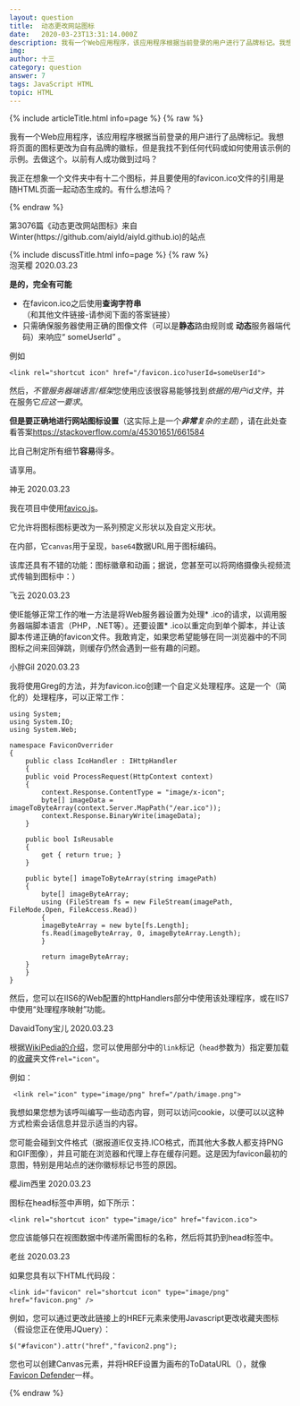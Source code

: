 ```yaml
---
layout: question
title:  动态更改网站图标
date:   2020-03-23T13:31:14.000Z
description: 我有一个Web应用程序，该应用程序根据当前登录的用户进行了品牌标记。我想将页面的图标更改为自有品牌的徽标，但是我找不到任何代码或如何使用该示例的示例。去做...
img: 
author: 十三
category: question
answer: 7
tags: JavaScript HTML
topic: HTML
---
```

<div class="article-root">
  <div class="article">
    {% include articleTitle.html info=page %}
    {% raw %}
    <div class="article-content"><p><font style="vertical-align: inherit;"><font style="vertical-align: inherit;">我有一个Web应用程序，该应用程序根据当前登录的用户进行了品牌标记。我想将页面的图标更改为自有品牌的徽标，但是我找不到任何代码或如何使用该示例的示例。去做这个。</font><font style="vertical-align: inherit;">以前有人成功做到过吗？</font></font></p>

<p><font style="vertical-align: inherit;"><font style="vertical-align: inherit;">我正在想象一个文件夹中有十二个图标，并且要使用的favicon.ico文件的引用是随HTML页面一起动态生成的。</font><font style="vertical-align: inherit;">有什么想法吗？</font></font></p></div>
    {% endraw %}
  </div>
  <p class="winter_mark">第3076篇《动态更改网站图标》来自Winter(https://github.com/aiyld/aiyld.github.io)的站点</p>
  <div class="discuss-wrapper">
    {% include discussTitle.html info=page %}
    {% raw %}
    <div class="discuss-list">
    <div class="discuss-item">
        <div class="discuss-parent">
          <div class="discuss-meta">
            <span class="discuss-user">泡芙樱</span>
            <span class="discuss-time">2020.03.23</span>
          </div>
          <div class="discuss-comment"><p><strong><font style="vertical-align: inherit;"><font style="vertical-align: inherit;">是的，完全有可能</font></font></strong></p>

<ul>
<li><font style="vertical-align: inherit;"><font style="vertical-align: inherit;">在favicon.ico之后</font><font style="vertical-align: inherit;">使用</font></font><strong><font style="vertical-align: inherit;"><font style="vertical-align: inherit;">查询字符串</font></font></strong><font style="vertical-align: inherit;"><font style="vertical-align: inherit;">（和其他文件链接-请参阅下面的答案链接）</font></font></li>
<li><font style="vertical-align: inherit;"><font style="vertical-align: inherit;">只需确保服务器使用正确的图像文件（可以是</font></font><strong><font style="vertical-align: inherit;"><font style="vertical-align: inherit;">静态</font></font></strong><font style="vertical-align: inherit;"><font style="vertical-align: inherit;">路由规则或
 </font></font><strong><font style="vertical-align: inherit;"><font style="vertical-align: inherit;">动态</font></font></strong><font style="vertical-align: inherit;"><font style="vertical-align: inherit;">服务器端代码）</font><font style="vertical-align: inherit;">来响应“ someUserId” </font><font style="vertical-align: inherit;">。</font></font></li>
</ul>

<p><font style="vertical-align: inherit;"><font style="vertical-align: inherit;">例如 </font></font></p>

<pre><code>&lt;link rel="shortcut icon" href="/favicon.ico?userId=someUserId"&gt;
</code></pre>

<p><font style="vertical-align: inherit;"><font style="vertical-align: inherit;">然后，</font></font><em><font style="vertical-align: inherit;"><font style="vertical-align: inherit;">不管服务器端语言/框架</font></font></em><font style="vertical-align: inherit;"><font style="vertical-align: inherit;">您使用应该很容易能够找到</font></font><em><font style="vertical-align: inherit;"><font style="vertical-align: inherit;">依据的用户id文件</font></font></em><font style="vertical-align: inherit;"><font style="vertical-align: inherit;">，并在服务它</font></font><em><font style="vertical-align: inherit;"><font style="vertical-align: inherit;">应这一要求</font></font></em><font style="vertical-align: inherit;"><font style="vertical-align: inherit;">。  </font></font></p>

<p><strong><font style="vertical-align: inherit;"><font style="vertical-align: inherit;">但是要正确地进行网站图标设置</font></font></strong><font style="vertical-align: inherit;"><font style="vertical-align: inherit;">（这实际上是一个</font></font><strong><em><font style="vertical-align: inherit;"><font style="vertical-align: inherit;">非常</font></font></em></strong><em><font style="vertical-align: inherit;"><font style="vertical-align: inherit;">复杂的主题</font></font></em><font style="vertical-align: inherit;"><font style="vertical-align: inherit;">），请在此处查看答案</font></font><a href="https://stackoverflow.com/a/45301651/661584"><font style="vertical-align: inherit;"><font style="vertical-align: inherit;">https://stackoverflow.com/a/45301651/661584</font></font></a> </p>

<p><strong><font style="vertical-align: inherit;"></font></strong><font style="vertical-align: inherit;"><font style="vertical-align: inherit;">比自己制定所有细节</font><strong><font style="vertical-align: inherit;">容易</font></strong><font style="vertical-align: inherit;">得多。</font></font></p>

<p><font style="vertical-align: inherit;"><font style="vertical-align: inherit;">请享用。 </font></font></p></div>
        </div></div><div class="discuss-item">
        <div class="discuss-parent">
          <div class="discuss-meta">
            <span class="discuss-user">神无</span>
            <span class="discuss-time">2020.03.23</span>
          </div>
          <div class="discuss-comment"><p><font style="vertical-align: inherit;"><font style="vertical-align: inherit;">我</font><font style="vertical-align: inherit;">在项目中</font><font style="vertical-align: inherit;">使用</font></font><a href="http://lab.ejci.net/favico.js/" rel="nofollow noreferrer"><font style="vertical-align: inherit;"><font style="vertical-align: inherit;">favico.js</font></font></a><font style="vertical-align: inherit;"><font style="vertical-align: inherit;">。</font></font></p>

<p><font style="vertical-align: inherit;"><font style="vertical-align: inherit;">它允许将图标图标更改为一系列预定义形状以及自定义形状。</font></font></p>

<p><font style="vertical-align: inherit;"><font style="vertical-align: inherit;">在内部，它</font></font><code>canvas</code><font style="vertical-align: inherit;"><font style="vertical-align: inherit;">用于呈现，</font></font><code>base64</code><font style="vertical-align: inherit;"><font style="vertical-align: inherit;">数据URL用于图标编码。</font></font></p>

<p><font style="vertical-align: inherit;"><font style="vertical-align: inherit;">该库还具有不错的功能：图标徽章和动画；</font><font style="vertical-align: inherit;">据说，您甚至可以将网络摄像头视频流式传输到图标中：）</font></font></p></div>
        </div></div><div class="discuss-item">
        <div class="discuss-parent">
          <div class="discuss-meta">
            <span class="discuss-user">飞云</span>
            <span class="discuss-time">2020.03.23</span>
          </div>
          <div class="discuss-comment"><p><font style="vertical-align: inherit;"><font style="vertical-align: inherit;">使IE能够正常工作的唯一方法是将Web服务器设置为处理* .ico的请求，以调用服务器端脚本语言（PHP，.NET等）。</font><font style="vertical-align: inherit;">还要设置* .ico以重定向到单个脚本，并让该脚本传递正确的favicon文件。</font><font style="vertical-align: inherit;">我敢肯定，如果您希望能够在同一浏览器中的不同图标之间来回弹跳，则缓存仍然会遇到一些有趣的问题。</font></font></p></div>
        </div></div><div class="discuss-item">
        <div class="discuss-parent">
          <div class="discuss-meta">
            <span class="discuss-user">小胖Gil</span>
            <span class="discuss-time">2020.03.23</span>
          </div>
          <div class="discuss-comment"><p><font style="vertical-align: inherit;"><font style="vertical-align: inherit;">我将使用Greg的方法，并为favicon.ico创建一个自定义处理程序。这是一个（简化的）处理程序，可以正常工作：</font></font></p>

<pre><code>using System;<font></font>
using System.IO;<font></font>
using System.Web;<font></font>
<font></font>
namespace FaviconOverrider<font></font>
{<font></font>
    public class IcoHandler : IHttpHandler<font></font>
    {<font></font>
    public void ProcessRequest(HttpContext context)<font></font>
    {<font></font>
        context.Response.ContentType = "image/x-icon";<font></font>
        byte[] imageData = imageToByteArray(context.Server.MapPath("/ear.ico"));<font></font>
        context.Response.BinaryWrite(imageData);<font></font>
    }<font></font>
<font></font>
    public bool IsReusable<font></font>
    {<font></font>
        get { return true; }<font></font>
    }<font></font>
<font></font>
    public byte[] imageToByteArray(string imagePath)<font></font>
    {<font></font>
        byte[] imageByteArray;<font></font>
        using (FileStream fs = new FileStream(imagePath, FileMode.Open, FileAccess.Read))<font></font>
        {<font></font>
        imageByteArray = new byte[fs.Length];<font></font>
        fs.Read(imageByteArray, 0, imageByteArray.Length);<font></font>
        }<font></font>
<font></font>
        return imageByteArray;<font></font>
    }<font></font>
    }<font></font>
}<font></font>
</code></pre>

<p><font style="vertical-align: inherit;"><font style="vertical-align: inherit;">然后，您可以在IIS6的Web配置的httpHandlers部分中使用该处理程序，或在IIS7中使用“处理程序映射”功能。</font></font></p></div>
        </div></div><div class="discuss-item">
        <div class="discuss-parent">
          <div class="discuss-meta">
            <span class="discuss-user">DavaidTony宝儿</span>
            <span class="discuss-time">2020.03.23</span>
          </div>
          <div class="discuss-comment"><p><font style="vertical-align: inherit;"><font style="vertical-align: inherit;">根据</font></font><a href="http://en.wikipedia.org/wiki/Favicon" rel="nofollow noreferrer"><font style="vertical-align: inherit;"><font style="vertical-align: inherit;">WikiPedia的介绍</font></font></a><font style="vertical-align: inherit;"><font style="vertical-align: inherit;">，您可以使用部分中的</font></font><code>link</code><font style="vertical-align: inherit;"><font style="vertical-align: inherit;">标记（</font></font><code>head</code><font style="vertical-align: inherit;"><font style="vertical-align: inherit;">参数为）</font><font style="vertical-align: inherit;">指定要加载的</font><a href="http://en.wikipedia.org/wiki/Favicon" rel="nofollow noreferrer"><font style="vertical-align: inherit;">收藏</font></a><font style="vertical-align: inherit;">夹文件</font></font><code>rel="icon"</code><font style="vertical-align: inherit;"><font style="vertical-align: inherit;">。</font></font></p>

<p><font style="vertical-align: inherit;"><font style="vertical-align: inherit;">例如：</font></font></p>

<pre><code> &lt;link rel="icon" type="image/png" href="/path/image.png"&gt;
</code></pre>

<p><font style="vertical-align: inherit;"><font style="vertical-align: inherit;">我想如果您想为该呼叫编写一些动态内容，则可以访问cookie，以便可以以这种方式检索会话信息并显示适当的内容。</font></font></p>

<p><font style="vertical-align: inherit;"><font style="vertical-align: inherit;">您可能会碰到文件格式（据报道IE仅支持.ICO格式，而其他大多数人都支持PNG和GIF图像），并且可能在浏览器和代理上存在缓存问题。</font><font style="vertical-align: inherit;">这是因为favicon最初的意图，特别是用站点的迷你徽标标记书签的原因。</font></font></p></div>
        </div></div><div class="discuss-item">
        <div class="discuss-parent">
          <div class="discuss-meta">
            <span class="discuss-user">樱Jim西里</span>
            <span class="discuss-time">2020.03.23</span>
          </div>
          <div class="discuss-comment"><p><font style="vertical-align: inherit;"><font style="vertical-align: inherit;">图标在head标签中声明，如下所示：</font></font></p>

<pre><code>&lt;link rel="shortcut icon" type="image/ico" href="favicon.ico"&gt;
</code></pre>

<p><font style="vertical-align: inherit;"><font style="vertical-align: inherit;">您应该能够只在视图数据中传递所需图标的名称，然后将其扔到head标签中。</font></font></p></div>
        </div></div><div class="discuss-item">
        <div class="discuss-parent">
          <div class="discuss-meta">
            <span class="discuss-user">老丝</span>
            <span class="discuss-time">2020.03.23</span>
          </div>
          <div class="discuss-comment"><p><font style="vertical-align: inherit;"><font style="vertical-align: inherit;">如果您具有以下HTML代码段：</font></font></p>

<pre><code>&lt;link id="favicon" rel="shortcut icon" type="image/png" href="favicon.png" /&gt;
</code></pre>

<p><font style="vertical-align: inherit;"><font style="vertical-align: inherit;">例如，您可以通过更改此链接上的HREF元素来使用Javascript更改收藏夹图标（假设您正在使用JQuery）：</font></font></p>

<pre><code>$("#favicon").attr("href","favicon2.png");
</code></pre>

<p><font style="vertical-align: inherit;"><font style="vertical-align: inherit;">您也可以创建Canvas元素，并将HREF设置为画布的ToDataURL（），就像</font></font><a href="http://www.p01.org/releases/DHTML_contests/files/DEFENDER_of_the_favicon/" rel="noreferrer"><font style="vertical-align: inherit;"><font style="vertical-align: inherit;">Favicon Defender</font></font></a><font style="vertical-align: inherit;"><font style="vertical-align: inherit;">一样。</font></font></p></div>
        </div></div>
    </div>
    {% endraw %}
  </div>
<div>
